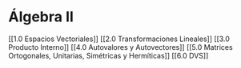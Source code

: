 # Álgebra II
[[1.0 Espacios Vectoriales]]
[[2.0 Transformaciones Lineales]]
[[3.0 Producto Interno]]
[[4.0 Autovalores y Autovectores]]
[[5.0 Matrices Ortogonales, Unitarias, Simétricas y Hermíticas]]
[[6.0 DVS]]